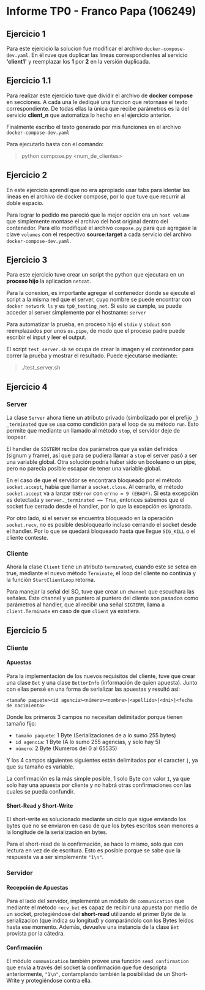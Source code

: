 # Informe TP0 - Franco Papa (106249)

## Ejercicio 1
Para este ejercicio la solucion fue modificar el archivo `docker-compose-dev.yaml`. En él ruve que duplicar las lineas correspondientes al servicio **'client1'** y reemplazar los **1** por **2** en la versión duplicada.

## Ejercicio 1.1
Para realizar este ejercicio tuve que dividir el archivo de **docker compose** en secciones. A cada una le dediqué una funcion que retornase el texto correspondiente.
De todas ellas la única que recibe parámetros es la del servicio **client_n** que automatiza lo hecho en el ejercicio anterior. 

Finalmente escribo el texto generado por mis funciones en el archivo `docker-compose-dev.yaml`

Para ejecutarlo basta con el comando:
> python compose.py \<num_de_clientes>

## Ejercicio 2
En este ejercicio aprendí que no era apropiado usar tabs para identar las líneas en el archivo de docker compose, por lo que tuve que recurrir al doble espacio. 

Para lograr lo pedido me pareció que la mejor opción era un `host volume` que simplemente montase el archivo del host original dentro del contenedor. Para ello modifiqué el archivo `compose.py` para que agregase la clave `volumes`
con el respectivo **source:target** a cada servicio del archivo `docker-compose-dev.yaml`.

## Ejercicio 3
Para este ejercicio tuve crear un script the python que ejecutara en un **proceso hijo** la aplicacion `netcat`.

Para la conexion, es importante agregar el contenedor donde se ejecute el script a la misma red que el server, cuyo nombre se puede encontrar con  `docker network ls` y es `tp0_testing_net`. Si esto se cumple, se puede acceder al server simplemente por el hostname: `server`

Para automatizar la prueba, en proceso hijo el `stdin` y `stdout` son reemplazados por unos `os.pipe`, de modo que el proceso padre puede escribir el input y leer el output. 

El script `test_server.sh` se ocupa de crear la imagen y el contenedor para correr la prueba y mostrar el resultado. Puede ejecutarse mediante:

> ./test_server.sh

## Ejercicio 4

### Server
La clase `Server` ahora tiene un atributo privado (simbolizado por el prefijo `_`) `_terminated` que se usa como condición para el loop de su método `run`. Esto permite que mediante un llamado al método `stop`, el servidor deje de loopear. 

El handler de `SIGTERM` recibe dos parámetros que ya están definidos (signum y frame), así que para se pudiera llamar a `stop` el server pasó a ser una variable global. Otra solución podría haber sido un booleano o un pipe, pero no parecía posible escapar de tener una variable global.

En el caso de que el servidor se encontrara bloqueado por el método `socket.accept`, había que llamar a `socket.close`. Al cerrarlo, el método `socket.accept` va a lanzar `OSError` con `errno = 9 (EBADF)`. Si esta excepción es detectada y `server._terminated == True`, entonces sabemos que el socket fue cerrado desde el handler, por lo que la excepción es ignorada. 

Por otro lado, si el server se encuentra bloqueado en la operación `socket.recv`, no es posible desbloquearlo incluso cerrando el socket desde el handler. Por lo que se quedará bloqueado hasta que llegue `SIG_KILL` o el cliente conteste.


### Cliente
Ahora la clase `Client` tiene un atributo `terminated`, cuando este se setea en true, mediante el nuevo método `Terminate`, el loop del cliente no continúa y la función `StartClientLoop` retorna.

Para manejar la señal del SO, tuve que crear un `channel` que escuchara las señales. Este channel y un puntero al puntero del cliente son pasados como parámetros al handler, que al recibir una señal `SIGTERM`, llama a `client.Terminate` en caso de que `client` ya existiera.

## Ejercicio 5

### Cliente
#### Apuestas
Para la implementación de los nuevos requisitos del cliente, tuve que crear una clase `Bet` y una clase `BettorInfo` (información de quien apuesta). Junto con ellas pensé en una forma de serializar las apuestas y resultó así:

    <tamaño paquete><id agencia><número><nombre>|<apellido>|<dni>|<fecha de nacimiento>

Donde los primeros 3 campos no necesitan delimitador porque tienen tamaño fijo:
- `tamaño paquete`: 1 Byte (Serializaciones de a lo sumo 255 bytes)
- `id agencia`: 1 Byte (A lo sumo 255 agencias, y solo hay 5)
- `número`: 2 Byte (Numeros del 0 al 65535)

Y los 4 campos siguientes siguientes están delimitados por el caracter `|`, ya que su tamaño es variable.

La confirmación es la más simple posible, 1 solo Byte con valor `1`, ya que solo hay una apuesta por cliente y no habrá otras confirmaciones con las cuales se pueda confundir.

#### Short-Read y Short-Write

El short-write es solucionado mediante un ciclo que sigue enviando los bytes que no se enviaron en caso de que los bytes escritos sean menores a la longitude de la serialización en bytes.

Para el short-read de la confirmación, se hace lo mismo, solo que con lectura en vez de de escritura. Esto es posible porque se sabe que la respuesta va a ser simplemente `"1\n"`.

### Servidor
#### Recepción de Apuestas
Para el lado del servidor, implementé un módulo de `communication` que mediante el método `recv_bet` es capaz de recibir una apuesta por medio de un socket, protegiéndose del **short-read** utilizando  el primer Byte de la serializacion (que indica su longitud) y comparándolo con los Bytes leídos hasta ese momento. Además, devuelve una instancia de la clase `Bet` provista por la cátedra. 

#### Confirmación
El módulo `communication` también provee una función `send_confirmation` que envía a través del socket la confirmación que fue descripta anteriormente, `"1\n"`, contamplando también la posibilidad de un Short-Write y protegiéndose contra ella.